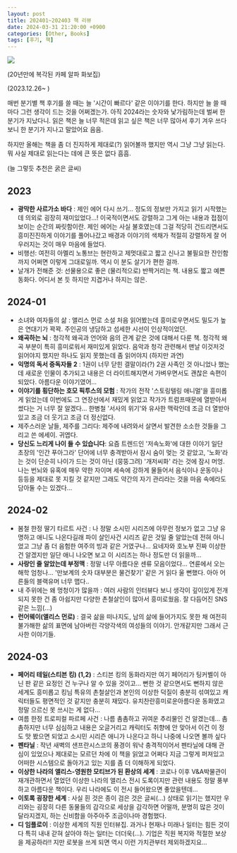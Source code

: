 ```yaml
---
layout: post
title: 202401~202403 책 리뷰
date: 2024-03-31 21:20:00 +0900
categories: [Other, Books]
tags: [후기, 책]
---
```


[![](https://cojette.wordpress.com/wp-content/uploads/2024/03/image-1.png?w=764)](https://cojette.wordpress.com/wp-content/uploads/2024/03/image-1.png)

(20년만에 복각된 카페 알파 화보집)

(2023.12.26~ )

매번 분기별 책 후기를 쓸 때는 늘 '시간이 빠르다' 같은 이야기를 한다. 하지만 늘 쓸 때마다 그런 생각이 드는 것을 어쩌겠는가. 아직 2024라는 숫자와 낯가림하는데 벌써 한 분기가 지났다니. 
읽은 책은 늘 너무 적은데 읽고 싶은 책은 너무 많아서 후기 겨우 쓰다 보니 한 분기가 지나고 말았어요 음음. 

하지만 올해는 책을 좀 더 진지하게 제대로(?) 읽어볼까 했지만 역시 그냥 그냥 읽는다. 뭐 사실 제대로 읽는다는 데에 큰 뜻은 없다 흠흠. 

(늘 그렇듯 추천은 굵은 글씨)

## 2023

-   **광막한 사르가소 바다** : 제인 에어 다시 쓰기... 정도의 정보만 가지고 읽기 시작했는데 의외로 굉장히 재미있었다...! 이국적이면서도 강렬하고 그게 아는 내용과 접점이 보이는 순간의 짜릿함이란. 제인 에어는 사실 불호였는데 그걸 적당히 건드리면서도 흥미진진하게 이야기를 풀어나갔고 배경과 이야기의 색채가 적절히 강렬하게 잘 어우러지는 것이 매우 마음에 들었다.
-   비행선: 여전히 아멜리 노통브는 현란하고 제멋대로고 짧고 신나고 불필요한 잔인함까지 어쩌면 이렇게 그대로일까. 역시 이 분도 살기가 편한 걸까.
-   날개가 전해준 것: 선물용으로 좋은 (물리적으로) 반짝거리는 책. 내용도 짧고 예쁜 동화다. 어디서 본 듯 하지만 지겹거나 하지는 않은.

## 2024-01

-   소녀와 여자들의 삶 : 앨리스 먼로 소설 처음 읽어봤는데 흥미로우면서도 밀도가 높은 연대기가 꽉꽉. 주인공의 냉담하고 섬세한 시선이 인상적이었던.
-   **왜곡하는 뇌** : 청각적 왜곡과 언어와 음의 관계 같은 것에 대해서 다룬 책. 청각적 왜곡 부분이 특히 흥미로워서 재미있게 읽었다. 음악과 청각 관련해서 맨날 이것저것 읽어야지 했지만 하나도 읽지 못했는데 좀 읽어야지 (하지만 과연)
-   **익명의 독서 중독자들 2** : 1권이 너무 닫힌 결말이라(?) 2권 사족인 것 아니었나 했는데 새로운 인물이 추가되고 내용은 더 라이트해지면서 가벼우면서도 괜찮은 속편이 되았다. 아름다운 이야기였어...
-   **이야기를 횡단하는 호모 픽투스의 모험** : 작가의 전작 '스토링텔링 애니멀'을 흥미롭게 읽었는데 이번에도 그 연장선에서 재밌게 읽었고 작가가 트럼프때문에 열받아서 썼다는 거 너무 잘 알겠다... 한병철 '서사의 위기'와 유사한 맥락인데 조금 더 열받아있고 조금 더 웃기고 조금 더 정신없다.
-   제주스러운 날들, 제주를 그리다: 제주에 내려와서 살면서 발견한 소소한 것들을 그리고 쓴 에세이. 귀엽다.
-   **당신도 느리게 나이 들 수 있습니다**: 요즘 트렌드인 '저속노화'에 대한 이야기 일단 초장의 '인간 푸아그라' 단어에 너무 충격받아서 잠시 숨이 멎는 것 같았고, '노화'라는 것이 단순히 나이가 드는 것이 아닌 (뭉뚱그려) '개저씨화' 라는 것에 잠시 머엉. 나는 번뇌와 유혹에 매우 약한 자이며 세속에 강하게 물들어서 음식이나 운동이나 등등을 제대로 못 지킬 것 같지만 그래도 약간의 자기 관리라는 것을 마음 속에라도 담아둘 수는 있겠다...

## 2024-02

-   봄철 한정 딸기 타르트 사건 : 나 정말 소시민 시리즈에 아무런 정보가 없고 그냥 유명하고 애니도 나온다길래 파이 살인사건 시리즈 같은 것일 줄 알았는데 전혀 아니었고 그냥 좀 더 음험한 여주의 빙과 같은 거였구나... 요네자와 호노부 진짜 이상한 건 알겠지만 일단 애니 나오면 보고 이 시리즈는 하나 정도만 더 읽을까...
-   **사랑인 줄 알았는데 부정맥** : 정말 너무 아름다운 센류 모음이었다... 연륜에서 오는 해학 엄청나... '만보계의 숫자 대부분은 물건찾기' 같은 거 읽다 울 뻔했다. 아아 어른들의 블랙유머 너무 맵다..
-   내 주위에는 왜 멍청이가 많을까 : 여러 사람의 인터뷰다 보니 생각이 깊이있게 전개되지 못한 건 좀 아쉽지만 다양한 촌철살인이 많아서 흥미로웠음. 잘 다듬어진 SNS같은 느낌(...)
-   **런어웨이(앨리스 먼로)** : 결국 삶을 떠나지도, 남의 삶에 들어가지도 못한 채 여전히 불가해한 삶의 표면에 남아버린 각양각색의 여성들의 이야기. 안개같지만 그래서 근사한 이야기들.

## 2024-03

-   **페어리 테일(스티븐 킹) (1,2)** : 스티븐 킹의 동화라지만 여기 페어리가 팅커벨이 아닌 판 같은 요정인 건 누구나 알 수 있을 것이고... 뻔한 것 같으면서도 뻔하지 않은 세계도 흥미롭고 킹님 특유의 촌철살인과 본인의 이상한 덕질이 충분히 섞여있고 캐릭터들도 평면적인 것 같지만 충분히 재밌다. 유치찬란흥미로운아름다운 동화였고 정말 으르신 못 쓰시는 게 없다...
-   여름 한정 트로피컬 파르페 사건 : 나름 촘촘하고 귀여운 추리물인 건 알겠는데... 촘촘하지만 너무 심심하고 내용은 오글거리고 캐릭터도 취향에 안 맞아서 이건 이 정도 맛 봤으면 되었고 소시민 시리즌 애니가 나온다고 하니 나중에 나오면 볼까 싶다
-   **펜타닐** : 작년 새벽의 샌프란시스코의 풍경이 워낙 충격적이어서 펜타닐에 대해 관심이 있었으나 제대로는 모르던 차에 이 책을 읽었고 어쩌다 지금 그렇게 퍼져있고 어떠한 시스템으로 돌아가고 있는 지를 좀 더 이해하게 되었다.
-   **이상한 나라의 앨리스-영원한 모티브가 된 환상의 세계** : 코로나 이후 V&A박물관이 재개관하면서 열었던 이상한 나라의 앨리스 전시 도록이지만 관련 내용도 정말 풍부하고 아름다운 책이다. 우리 나라에도 이 전시 들어왔으면 좋았을텐데...
-   **이토록 굉장한 세계** : 사실 흰 것은 종이 검은 것은 글씨(...) 상태로 읽기는 했지만 우리와는 굉장히 다른 동물들의 감각으로 세상을 감각하면 어떨까, 분명히 많은 것이 달라지겠지, 하는 신비함을 아주아주 조금이나마 경험했다.
-   **디 임플로이** : 이상한 세계의 직원 인터뷰집. 과거나 현재나 미래나 일터는 힘든 것이다 특히 내내 갇혀 살아야 하는 일터는 더더욱(...). 기업은 직원 복지와 적절한 보상을 제공하라!! 지만 로봇을 쓰게 되면 역시 이런 가치관부터 제외하겠지요...

